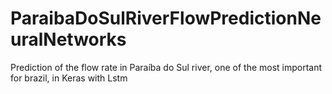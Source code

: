 # ParaibaDoSulRiverFlowPredictionNeuralNetworks
Prediction of the flow rate in Paraíba do Sul river, one of the most important for brazil, in Keras with Lstm
